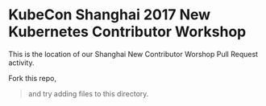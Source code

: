 # KubeCon Shanghai 2017 New Kubernetes Contributor Workshop

This is the location of our Shanghai New Contributor Worshop Pull Request activity.

Fork this repo,

> and try adding files to this directory.
